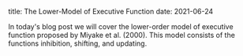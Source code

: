title: The Lower-Model of Executive Function
date: 2021-06-24

In today's blog post we will cover the lower-order model of executive function 
proposed by Miyake et al. (2000). This model consists of the functions inhibition, 
shifting, and updating.
